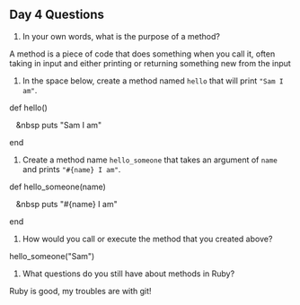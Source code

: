 ## Day 4 Questions

1. In your own words, what is the purpose of a method?

A method is a piece of code that does something when you call it, often taking in input and either printing or returning something new from the input

1. In the space below, create a method named `hello` that will print `"Sam I am"`.

def hello()

&nbsp;&nbsp;&nbsp;&nbsp  puts "Sam I am"
  
end

1. Create a method name `hello_someone` that takes an argument of `name` and prints `"#{name} I am"`.

def hello_someone(name)

&nbsp;&nbsp;&nbsp;&nbsp  puts "#{name} I am"
  
end

1. How would you call or execute the method that you created above?

hello_someone("Sam")

1. What questions do you still have about methods in Ruby?

Ruby is good, my troubles are with git!
